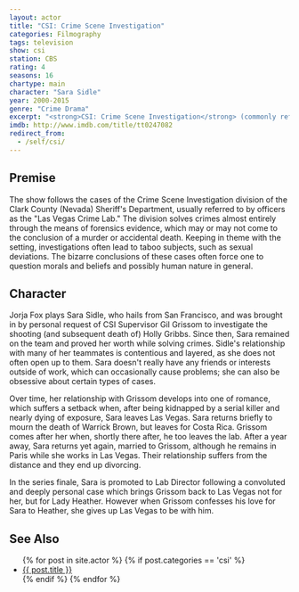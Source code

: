 ```yaml
---
layout: actor
title: "CSI: Crime Scene Investigation"
categories: Filmography
tags: television
show: csi
station: CBS
rating: 4
seasons: 16
chartype: main
character: "Sara Sidle"
year: 2000-2015
genre: "Crime Drama"
excerpt: "<strong>CSI: Crime Scene Investigation</strong> (commonly referred to as CSI) was a popular, Emmy Award-winning CBS television series that trails the investigations of a team of Las Vegas forensic scientists as they unveil the circumstances behind mysterious and unusual deaths and crimes committed.</p><p>CSI aired for 15 seasons, from 2000-15, and concluded with a 2 hour movie in the 2015-16 season."
imdb: http://www.imdb.com/title/tt0247082
redirect_from: 
  - /self/csi/
---
```


## Premise

The show follows the cases of the Crime Scene Investigation division of the Clark County (Nevada) Sheriff's Department, usually referred to by officers as the "Las Vegas Crime Lab." The division solves crimes almost entirely through the means of forensics evidence, which may or may not come to the conclusion of a murder or accidental death. Keeping in theme with the setting, investigations often lead to taboo subjects, such as sexual deviations. The bizarre conclusions of these cases often force one to question morals and beliefs and possibly human nature in general.

## Character

Jorja Fox plays Sara Sidle, who hails from San Francisco, and was brought in by personal request of CSI Supervisor Gil Grissom to investigate the shooting (and subsequent death of) Holly Gribbs. Since then, Sara remained on the team and proved her worth while solving crimes. Sidle's relationship with many of her teammates is contentious and layered, as she does not often open up to them. Sara doesn't really have any friends or interests outside of work, which can occasionally cause problems; she can also be obsessive about certain types of cases. 

Over time, her relationship with Grissom develops into one of romance, which suffers a setback when, after being kidnapped by a serial killer and nearly dying of exposure, Sara leaves Las Vegas. Sara returns briefly to mourn the death of Warrick Brown, but leaves for Costa Rica. Grissom comes after her when, shortly there after, he too leaves the lab. After a year away, Sara returns yet again, married to Grissom, although he remains in Paris while she works in Las Vegas. Their relationship suffers from the distance and they end up divorcing.

In the series finale, Sara is promoted to Lab Director following a convoluted and deeply personal case which brings Grissom back to Las Vegas not for her, but for Lady Heather. However when Grissom confesses his love for Sara to Heather, she gives up Las Vegas to be with him.

## See Also

<ul>
	{% for post in site.actor %}
		{% if post.categories == 'csi' %}
			<li><a href="{{ site.baseurl }}{{ post.url }}">{{ post.title }}</a></li>
		{% endif %}
	{% endfor %}
</ul>